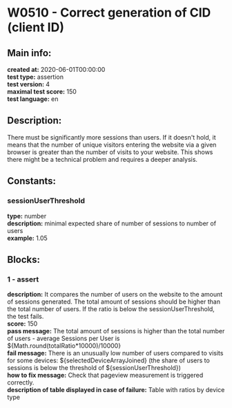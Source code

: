 # W0510 - Correct generation of CID (client ID)  
## Main info:  
**created at:** 2020-06-01T00:00:00  
**test type:** assertion  
**test version:** 4  
**maximal test score:** 150  
**test language:** en  
## Description:  
There must be significantly more sessions than users. If it doesn't hold, it means that the number of unique visitors entering the website via a given browser is greater than the number of visits to your website. This shows there might be a technical problem and requires a deeper analysis.    
## Constants:  
### sessionUserThreshold
**type:** number  
**description:** minimal expected share of number of sessions to number of users  
**example:** 1.05  
## Blocks:  
### 1 - assert
**description:** It compares the number of users on the website to the amount of sessions generated. The total amount of sessions should be higher than the total number of users. If the ratio is below the sessionUserThreshold, the test fails.  
**score:** 150  
**pass message:** The total amount of sessions is higher than the total number of users - average Sessions per User is ${Math.round(totalRatio\*10000)/10000}  
**fail message:** There is an unusually low number of users compared to visits for some devices: ${selectedDeviceArrayJoined} (the share of users to sessions is below the threshold of ${sessionUserThreshold})  
**how to fix message:** Check that pageview measurement is triggered correctly.  
**description of table displayed in case of failure:** Table with ratios by device type  
